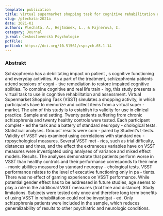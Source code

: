 ```yaml
---
template: publication
title: Virtual supermarket shopping task for cognitive rehabilitation and assessment of psychiatric patients - Validation in chronic schizophrenia
slug: /plechata-2021a 
date: 2021-01
authors: Plechatá, A., Hejtmánek, L., & Fajnerová, I.
category: Journal
jurnal: Československá Psychologie
pdfFile:  
pdfLink: https://doi.org/10.51561/cspsych.65.1.14
---
```


### Abstrakt

Schizophrenia  has  a  debilitating  impact  on  patient , s  cognitive  functioning  and  everyday activities. As a part of the treatment,  schizophrenia patients attend sessions of cogni - tive  remediation  to  restore  impaired  cognitive  abilities. To combine cognitive and real life train - ing, this study presents a virtual task to use in  cognitive rehabilitation and assessment. Virtual  Supermarket Shopping Task (VSST) simulates a  shopping activity, in which participants have to  memorize and collect items from a virtual super - market. The aim of this study is to establish its  validity for use in clinical practice. Sample  and  setting.   Twenty patients suffering  from chronic schizophrenia and twenty healthy  controls were tested. Each participant complet - ed the task and a battery of standard neuropsy - chological tests. Statistical  analyses.  Groups’ results were com - pared by Student’s t-tests. Validity of  VSST was  examined using correlations with standard neu - ropsychological  measures.  Several  VSST  met - rics, such as trial difficulty, distances and times,  and the effect the extraneous variables have on  VSST measures were investigated using analyses  of variance and mixed effect models. Results.  The analyses demonstrate that patients  perform worse in VSST than healthy controls  and their performance corresponds to their mne - monic abilities measured by standard neuropsy - chological  tests. VSST  performance  relates  to  the level of executive functioning only in pa - tients. There was no effect of gaming experience  on VSST performance. While potential gender  effect has to be addressed in future studies, age  seems  to  play  a  role  in  the  additional  VSST  measures (trial time and distance). Study  limitations.   Subjects  were  tested  only  once and therefore long term benefits of using  VSST in rehabilitation could not be investigat - ed. Only schizophrenia patients were included  in the sample, which reduces generalizability  of results to other psychiatric and neurologic  conditions.